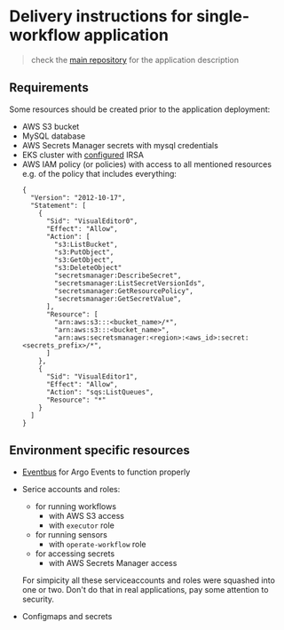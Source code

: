 # Delivery instructions for single-workflow application

> check the [main repository](https://github.com/nikita-akuity/demo-workflow/tree/main/manifests/single-workflow) for the application description

## Requirements
Some resources should be created prior to the application deployment:

* AWS S3 bucket
* MySQL database
* AWS Secrets Manager secrets with mysql credentials
* EKS cluster with [configured](https://docs.aws.amazon.com/eks/latest/userguide/iam-roles-for-service-accounts.html) IRSA
* AWS IAM policy (or policies) with access to all mentioned resources  
  e.g. of the policy that includes everything:
  ```
  {
    "Version": "2012-10-17",
    "Statement": [
      {
        "Sid": "VisualEditor0",
        "Effect": "Allow",
        "Action": [
          "s3:ListBucket",
          "s3:PutObject",
          "s3:GetObject",
          "s3:DeleteObject"
          "secretsmanager:DescribeSecret",
          "secretsmanager:ListSecretVersionIds",
          "secretsmanager:GetResourcePolicy",
          "secretsmanager:GetSecretValue",
        ],
        "Resource": [
          "arn:aws:s3:::<bucket_name>/*",
          "arn:aws:s3:::<bucket_name>",
          "arn:aws:secretsmanager:<region>:<aws_id>:secret:<secrets_prefix>/*",
        ]
      },
      {
        "Sid": "VisualEditor1",
        "Effect": "Allow",
        "Action": "sqs:ListQueues",
        "Resource": "*"
      }
    ]
  }
  ```

## Environment specific resources

* [Eventbus](https://argoproj.github.io/argo-events/concepts/eventbus/) for Argo Events to function properly
* Serice accounts and roles:
  * for running workflows
    *  with AWS S3 access
    *  with `executor` role 
  * for running sensors
    * with `operate-workflow` role
  * for accessing secrets
    * with AWS Secrets Manager access
  
  For simpicity all these serviceaccounts and roles were squashed into one or two. Don't do that in real applications, pay some attention to security.
* Configmaps and secrets

